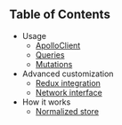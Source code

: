 ## Table of Contents

- Usage
  - [ApolloClient](client.md)
  - [Queries](queries.md)
  - [Mutations](mutations.md)
- Advanced customization
  - [Redux integration](redux-integration.md)
  - [Network interface](network-interface.md)
- How it works
  - [Normalized store](store.md)
